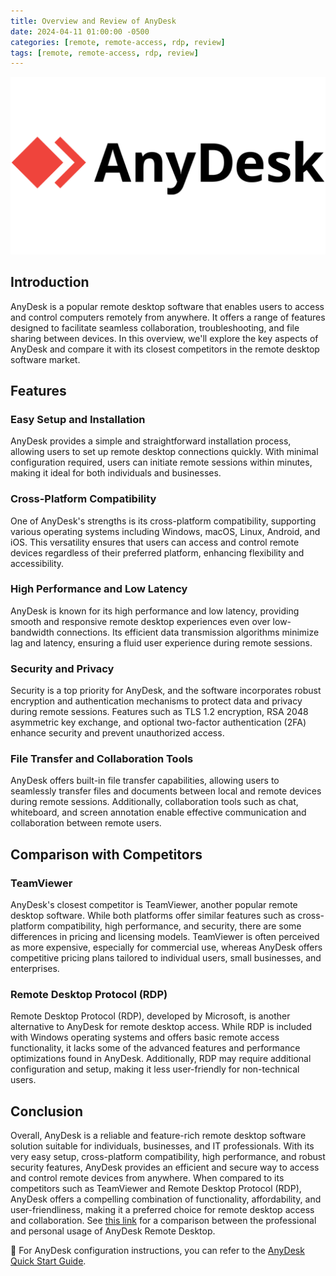 ```yaml
---
title: Overview and Review of AnyDesk
date: 2024-04-11 01:00:00 -0500
categories: [remote, remote-access, rdp, review]
tags: [remote, remote-access, rdp, review]
---
```


![Overview and Review of AnyDesk](/assets/img/posts/2024/anydesk_review/anydesk_review.jpg)


## Introduction

AnyDesk is a popular remote desktop software that enables users to access and control computers remotely from anywhere. It offers a range of features designed to facilitate seamless collaboration, troubleshooting, and file sharing between devices. In this overview, we'll explore the key aspects of AnyDesk and compare it with its closest competitors in the remote desktop software market.

## Features

### Easy Setup and Installation

AnyDesk provides a simple and straightforward installation process, allowing users to set up remote desktop connections quickly. With minimal configuration required, users can initiate remote sessions within minutes, making it ideal for both individuals and businesses.

### Cross-Platform Compatibility

One of AnyDesk's strengths is its cross-platform compatibility, supporting various operating systems including Windows, macOS, Linux, Android, and iOS. This versatility ensures that users can access and control remote devices regardless of their preferred platform, enhancing flexibility and accessibility.

### High Performance and Low Latency

AnyDesk is known for its high performance and low latency, providing smooth and responsive remote desktop experiences even over low-bandwidth connections. Its efficient data transmission algorithms minimize lag and latency, ensuring a fluid user experience during remote sessions.

### Security and Privacy

Security is a top priority for AnyDesk, and the software incorporates robust encryption and authentication mechanisms to protect data and privacy during remote sessions. Features such as TLS 1.2 encryption, RSA 2048 asymmetric key exchange, and optional two-factor authentication (2FA) enhance security and prevent unauthorized access.

### File Transfer and Collaboration Tools

AnyDesk offers built-in file transfer capabilities, allowing users to seamlessly transfer files and documents between local and remote devices during remote sessions. Additionally, collaboration tools such as chat, whiteboard, and screen annotation enable effective communication and collaboration between remote users.

## Comparison with Competitors

### TeamViewer

AnyDesk's closest competitor is TeamViewer, another popular remote desktop software. While both platforms offer similar features such as cross-platform compatibility, high performance, and security, there are some differences in pricing and licensing models. TeamViewer is often perceived as more expensive, especially for commercial use, whereas AnyDesk offers competitive pricing plans tailored to individual users, small businesses, and enterprises.

### Remote Desktop Protocol (RDP)

Remote Desktop Protocol (RDP), developed by Microsoft, is another alternative to AnyDesk for remote desktop access. While RDP is included with Windows operating systems and offers basic remote access functionality, it lacks some of the advanced features and performance optimizations found in AnyDesk. Additionally, RDP may require additional configuration and setup, making it less user-friendly for non-technical users.

## Conclusion

Overall, AnyDesk is a reliable and feature-rich remote desktop software solution suitable for individuals, businesses, and IT professionals. With its very easy setup, cross-platform compatibility, high performance, and robust security features, AnyDesk provides an efficient and secure way to access and control remote devices from anywhere. When compared to its competitors such as TeamViewer and Remote Desktop Protocol (RDP), AnyDesk offers a compelling combination of functionality, affordability, and user-friendliness, making it a preferred choice for remote desktop access and collaboration. See [this link](https://anydesk.com/en/professional-use) for a comparison between the professional and personal usage of AnyDesk Remote Desktop.



📝 For AnyDesk configuration instructions, you can refer to the [AnyDesk Quick Start Guide](https://support.anydesk.com/knowledge/quick-start-guide).
